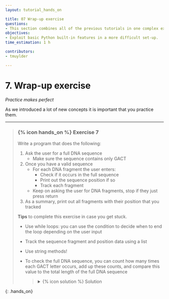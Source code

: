 ```yaml
---
layout: tutorial_hands_on

title: 07 Wrap-up exercise
questions:
- This section combines all of the previous tutorials in one complex exercise
objectives:
- Exploit basic Python built-in features in a more difficult set-up. 
time_estimation: 1 h

contributors:
- tmuylder

---
```



# 7. Wrap-up exercise
*Practice makes perfect*  

As we introduced a lot of new concepts it is important that you practice them.

----

> ### {% icon hands_on %} Exercise 7
>
> Write a program that does the following:
> 
> 1. Ask the user for a full DNA sequence
>     - Make sure the sequence contains only GACT
> 2. Once you have a valid sequence
>     - For each DNA fragment the user enters:
>         - Check if it occurs in the full sequence
>         - Print out the sequence position if so
>         - Track each fragment
>     - Keep on asking the user for DNA fragments, stop if they just press return
> 3. As a summary, print out all fragments with their position that you tracked
> 
> **Tips** to complete this exercise in case you get stuck.
> - Use while loops: you can use the condition to decide when to end the loop depending on the user input
> - Track the sequence fragment and position data using a list
> - Use string methods!
> - To check the full DNA sequence, you can count how many times each GACT letter occurs, add up these counts, and compare this value to the total length of the full DNA sequence
> 
>    > <details markdown="1">
>    > <summary>{% icon solution %} Solution
>    > </summary>
>    > 
>    > ```python
>    > # This variable will be used for the while loop
>    > validSequence = False
>    >  
>    > # Keep on going as long as the DNA sequence is not valid
>    > while not validSequence:
>    >     # Get a string from the user
>    >     fullDnaSequence = input("Please enter your full DNA sequence:")
>    >     fullDnaSequence = fullDnaSequence.upper()
>    >     
>    >     # Count the GACT characters in the sequence
>    >     gactCount = 0
>    >     for code in 'GACT':
>    >         gactCount += fullDnaSequence.count(code)
>    >  
>    >     # Check if the number of GACT characters matches the full length of the sequence
>    >     # and set validSequence to True if so - this will stop the while: loop
>    >     if gactCount == len(fullDnaSequence):
>    >         validSequence = True
>    >     else:
>    >         print("\nInvalid sequence, only GACT allowed, try again!.\n")
>    > 
>    > # Print some line breaks
>    > print("\n\n")
>    >  
>    > # Prime the list to track the DNA fragments and the variable for the while loop
>    > dnaFragmentInfo = []
>    > dnaFragment = input("Please give a DNA fragment to check:")
>    >  
>    > while dnaFragment:
>    >     
>    >     # Check if present at all
>    >     dnaFragmentCount = fullDnaSequence.count(dnaFragment)
>    >     if dnaFragmentCount:
>    >         currentDnaSequenceIndex = 0
>    >         for i in range(dnaFragmentCount):        
>    >             # Equivalent to currentDnaSequenceIndex = currentDnaSequenceIndex + fullDna...
>    >             currentDnaSequenceIndex += fullDnaSequence[currentDnaSequenceIndex:].index(dnaFragment)
>    >  
>    >             print("\n  Fragment {} present at position {}.\n".format(dnaFragment,currentDnaSequenceIndex + 1))
>    >             dnaFragmentInfo.append((currentDnaSequenceIndex + 1,dnaFragment))
>    >             currentDnaSequenceIndex += 1
>    >     else:
>    >         print("\n  Fragment {} not present!\n".format(dnaFragment))
>    >  
>    >     dnaFragment = input("Please give a DNA fragment to check:")
>    > 
>    > # Print some line breaks
>    > print("\n\n")
>    > 
>    > # Print out the fragment information again, first sort it
>    > dnaFragmentInfo.sort()
>    > for (dnaFragmentPosition,dnaFragment) in dnaFragmentInfo:
>    >     print("Found {} at position {}".format(dnaFragment,dnaFragmentPosition))
>    > ```
>    > </details>
>
{: .hands_on}
